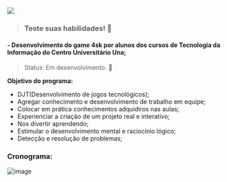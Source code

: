 <div>
<img src="https://user-images.githubusercontent.com/89430780/145102729-01a091c5-5f23-4b03-9aa2-12e40d4dd44f.png" idth="100px" />


  
  > ### Teste suas habilidades! 👾

#### - Desenvolvimento do game 4sk por alunos dos cursos de Tecnologia da Informação do Centro Universitário Una;
> Status: Em desenvolvimento. 🚩

**Objetivo do programa:**

+ DJT(Desenvolvimento de jogos tecnológicos);
+ Agregar conhecimento e desenvolvimento de trabalho em equipe;
+ Colocar em prática conhecimentos adquidiros nas aulas; 
+ Experienciar a criação de um projeto real e interativo;
+ Nos divertir aprendendo;
+ Estimular o desenvolvimento mental e raciocínio lógico;
+ Detecção e resolução de problemas;


### Cronograma:

![image](https://user-images.githubusercontent.com/90286315/142337191-031694d5-e00b-43a3-8f9a-de549ee43bbf.png)






